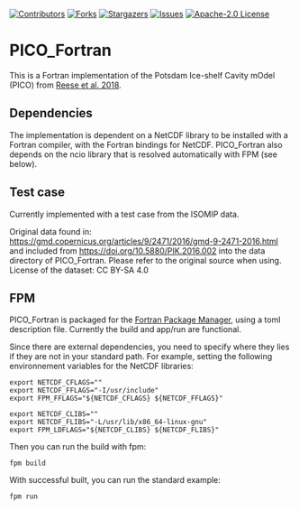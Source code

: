 <!-- README updated loosely based on: https://github.com/othneildrew/Best-README-Template -->

<!-- PROJECT SHIELDS -->
[![Contributors][contributors-shield]][contributors-url]
[![Forks][forks-shield]][forks-url]
[![Stargazers][stars-shield]][stars-url]
[![Issues][issues-shield]][issues-url]
[![Apache-2.0 License][license-shield]][license-url]

# PICO_Fortran
This is a Fortran implementation of the Potsdam Ice-shelf Cavity mOdel (PICO) from <a href="https://tc.copernicus.org/articles/12/1969/2018/">Reese et al. 2018</a>. 

## Dependencies
The implementation is dependent on a NetCDF library to be installed with a Fortran compiler, with the Fortran bindings for NetCDF. PICO_Fortran also depends on the ncio library that is resolved automatically with FPM (see below). 

## Test case
Currently implemented with a test case from the ISOMIP data. 

Original data found in: https://gmd.copernicus.org/articles/9/2471/2016/gmd-9-2471-2016.html and included from https://doi.org/10.5880/PIK.2016.002 into the data directory of PICO_Fortran.
Please refer to the original source when using. License of the dataset: CC BY-SA 4.0

## FPM
PICO_Fortran is packaged for the <a href="https://github.com/fortran-lang/fpm">Fortran Package Manager</a>, using a toml description file. Currently the build and app/run are functional.

Since there are external dependencies, you need to specify where they lies if they are not in your standard path. For example, setting the following environnement variables for the NetCDF libraries:

```
export NETCDF_CFLAGS=""
export NETCDF_FFLAGS="-I/usr/include"
export FPM_FFLAGS="${NETCDF_CFLAGS} ${NETCDF_FFLAGS}"

export NETCDF_CLIBS="" 
export NETCDF_FLIBS="-L/usr/lib/x86_64-linux-gnu"
export FPM_LDFLAGS="${NETCDF_CLIBS} ${NETCDF_FLIBS}"
```

Then you can run the build with fpm:
```
fpm build
```

With successful built, you can run the standard example:
```
fpm run
```


<!-- Other stuff taken to get the shields correctly -->

[contributors-shield]: https://img.shields.io/github/contributors/dmr-dj/PICO_Fortran
[contributors-url]: https://github.com/dmr-dj/PICO_Fortran/graphs/contributors
[forks-shield]: https://img.shields.io/github/forks/dmr-dj/PICO_Fortran
[forks-url]: https://github.com/dmr-dj/PICO_Fortran/network/members
[stars-shield]: https://img.shields.io/github/stars/dmr-dj/PICO_Fortran
[stars-url]: https://github.com/dmr-dj/PICO_Fortran/stargazers
[issues-shield]: https://img.shields.io/github/issues/dmr-dj/PICO_Fortran
[issues-url]: https://github.com/dmr-dj/PICO_Fortran/issues
[license-shield]: https://img.shields.io/github/license/dmr-dj/PICO_Fortran
[license-url]: https://github.com/dmr-dj/PICO_Fortran/blob/master/LICENSE.txt
